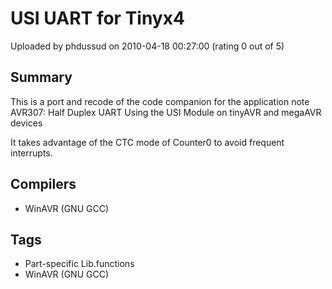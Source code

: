 # USI UART for Tinyx4

Uploaded by phdussud on 2010-04-18 00:27:00 (rating 0 out of 5)

## Summary

This is a port and recode of the code companion for the application note AVR307: Half Duplex UART Using the USI Module on tinyAVR and megaAVR devices  

It takes advantage of the CTC mode of Counter0 to avoid frequent interrupts.

## Compilers

- WinAVR (GNU GCC)

## Tags

- Part-specific Lib.functions
- WinAVR (GNU GCC)

